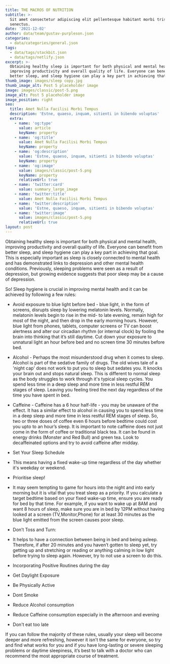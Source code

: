 ```yaml
---
title: THE MACROS OF NUTRITION
subtitle: >-
  Sit amet consectetur adipiscing elit pellentesque habitant morbi tristique
  senectus.
date: '2021-12-02'
author: data/team/gustav-purpleson.json
categories:
  - data/categories/general.json
tags:
  - data/tags/stackbit.json
  - data/tags/netlify.json
excerpt: >-
  Obtaining healthy sleep is important for both physical and mental health,
  improving productivity and overall quality of life. Everyone can benefit from
  better sleep, and sleep hygiene can play a key part in achieving that goal. 
thumb_image: images/sleep copy.jpg
thumb_image_alt: Post 5 placeholder image
image: images/classic/post-5.png
image_alt: Post 5 placeholder image
image_position: right
seo:
  title: Amet Nulla Facilisi Morbi Tempus
  description: 'Estne, quaeso, inquam, sitienti in bibendo voluptas'
  extra:
    - name: 'og:type'
      value: article
      keyName: property
    - name: 'og:title'
      value: Amet Nulla Facilisi Morbi Tempus
      keyName: property
    - name: 'og:description'
      value: 'Estne, quaeso, inquam, sitienti in bibendo voluptas'
      keyName: property
    - name: 'og:image'
      value: images/classic/post-5.png
      keyName: property
      relativeUrl: true
    - name: 'twitter:card'
      value: summary_large_image
    - name: 'twitter:title'
      value: Amet Nulla Facilisi Morbi Tempus
    - name: 'twitter:description'
      value: 'Estne, quaeso, inquam, sitienti in bibendo voluptas'
    - name: 'twitter:image'
      value: images/classic/post-5.png
      relativeUrl: true
layout: post
---
```

Obtaining healthy sleep is important for both physical and mental health, improving productivity and overall quality of life. Everyone can benefit from better sleep, and sleep hygiene can play a key part in achieving that goal. This is especially important as sleep is closely connected to mental health and has demonstrated links to depression and other mental health conditions. Previously, sleeping problems were seen as a result of depression, but growing evidence suggests that poor sleep may be a cause of depression.

So! Sleep hygiene is crucial in improving mental health and it can be achieved by following a few rules:

*   Avoid exposure to blue light before bed - blue light, in the form of screens, disrupts sleep by lowering melatonin levels. Normally, melatonin levels begin to rise in the mid- to late evening, remain high for most of the night, and then drop in the early morning hours. However, blue light from phones, tablets, computer screens or TV can boost alertness and alter our circadian rhythm (or internal clock) by fooling the brain into thinking that it’s still daytime. Cut down your exposure to unnatural light an hour before bed and no screen time 30 minutes before bed.

*   Alcohol - Perhaps the most misunderstood drug when it comes to sleep. Alcohol is part of the sedative family of drugs. The old wives tale of a 'night cap' does not work to put you to sleep but sedates you. It knocks your brain out and stops natural sleep. This is different to normal sleep as the body struggles to work through it's typical sleep cycles. You spend less time in a deep sleep and more time in less restful REM stages of sleep. Leaving you feeling tired the next day regardless of the time you have spent in bed.

*   Caffeine - Caffeine has a 6 hour half-life - you may be unaware of the effect. It has a similar effect to alcohol in causing you to spend less time in a deep sleep and more time in less restful REM stages of sleep. So, two or three doses of coffee even 6 hours before bedtime could cost you upto to an hour’s sleep. It is important to note caffeine does not just come in the form of coffee or traditional black tea. It can be found in energy drinks (Monster and Red Bull) and green tea. Look to decaffeinated options and try to avoid caffeine after midday. 

*   Set Your Sleep Schedule

*   This means having a fixed wake-up time regardless of the day whether it's weekday or weekend.

*   Prioritise sleep! 

*   It may seem tempting to game for hours into the night and into early morning but it is vital that you treat sleep as a priority. If you calculate a target bedtime based on your fixed wake-up time, ensure you are ready for bed by that time. For example, if you want to wake up at 8AM and want 8 hours of sleep, make sure you are in bed by 12PM without having looked at a screen (TV,Monitor,Phone) for at least 30 minutes as the blue light emitted from the screen causes poor sleep. 

*   Don’t Toss and Turn:

*   It helps to have a connection between being in bed and being asleep. Therefore, if after 20 minutes and you haven’t gotten to sleep yet, try getting up and stretching or reading or anything calming in low light before trying to sleep again. However, try to not use a screen to do this.

*   Incorporating Positive Routines during the day

*   Get Daylight Exposure

*   Be Physically Active

*   Dont Smoke

*   Reduce Alcohol consumption

*   Reduce Caffeine consumption especially in the afternoon and evening

*   Don't eat too late

If you can follow the majority of these rules, usually your sleep will become deeper and more refreshing, however it isn't the same for everyone, so try and find what works for you and if you have long-lasting or severe sleeping problems or daytime sleepiness, it’s best to talk with a doctor who can recommend the most appropriate course of treatment.
